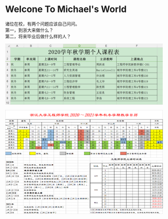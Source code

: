 # Welcone To Michael's World

诸位在校，有两个问题应该自己问问。  
第一，到浙大来做什么？  
第二，将来毕业后做什么样的人？  

![课表](images/课表.jpg)   

![学期计划](images/MEM第一学期时间安排.png)
